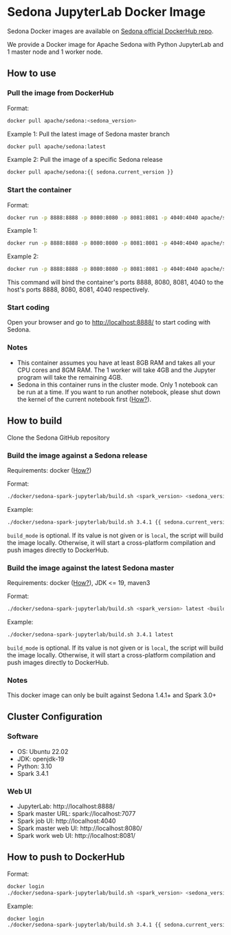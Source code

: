 # Sedona JupyterLab Docker Image

Sedona Docker images are available on [Sedona official DockerHub repo](https://hub.docker.com/r/apache/sedona).

We provide a Docker image for Apache Sedona with Python JupyterLab and 1 master node and 1 worker node.

## How to use

### Pull the image from DockerHub

Format:

```bash
docker pull apache/sedona:<sedona_version>
```

Example 1: Pull the latest image of Sedona master branch

```bash
docker pull apache/sedona:latest
```

Example 2: Pull the image of a specific Sedona release

```bash
docker pull apache/sedona:{{ sedona.current_version }}
```

### Start the container

Format:

```bash
docker run -p 8888:8888 -p 8080:8080 -p 8081:8081 -p 4040:4040 apache/sedona:<sedona_version>
```

Example 1:

```bash
docker run -p 8888:8888 -p 8080:8080 -p 8081:8081 -p 4040:4040 apache/sedona:latest
```

Example 2:

```bash
docker run -p 8888:8888 -p 8080:8080 -p 8081:8081 -p 4040:4040 apache/sedona:{{ sedona.current_version }}
```

This command will bind the container's ports 8888, 8080, 8081, 4040 to the host's ports 8888, 8080, 8081, 4040 respectively.

### Start coding

Open your browser and go to [http://localhost:8888/](http://localhost:8888/) to start coding with Sedona.

### Notes

* This container assumes you have at least 8GB RAM and takes all your CPU cores and 8GM RAM. The 1 worker will take 4GB and the Jupyter program will take the remaining 4GB.
* Sedona in this container runs in the cluster mode. Only 1 notebook can be run at a time. If you want to run another notebook, please shut down the kernel of the current notebook first ([How?](https://jupyterlab.readthedocs.io/en/stable/user/running.html)).

## How to build

Clone the Sedona GitHub repository

### Build the image against a Sedona release

Requirements: docker ([How?](https://docs.docker.com/engine/install/))

Format: 

```bash
./docker/sedona-spark-jupyterlab/build.sh <spark_version> <sedona_version> <build_mode>
```

Example:

```bash
./docker/sedona-spark-jupyterlab/build.sh 3.4.1 {{ sedona.current_version }}
```

`build_mode` is optional. If its value is not given or is `local`, the script will build the image locally. Otherwise, it will start a cross-platform compilation and push images directly to DockerHub.

### Build the image against the latest Sedona master

Requirements: docker ([How?](https://docs.docker.com/engine/install/)), JDK <= 19, maven3

Format:

```bash
./docker/sedona-spark-jupyterlab/build.sh <spark_version> latest <build_mode>
```

Example: 

```bash
./docker/sedona-spark-jupyterlab/build.sh 3.4.1 latest
```

`build_mode` is optional. If its value is not given or is `local`, the script will build the image locally. Otherwise, it will start a cross-platform compilation and push images directly to DockerHub.

### Notes

This docker image can only be built against Sedona 1.4.1+ and Spark 3.0+

## Cluster Configuration

### Software
* OS: Ubuntu 22.02
* JDK: openjdk-19
* Python: 3.10
* Spark 3.4.1

### Web UI
* JupyterLab: http://localhost:8888/
* Spark master URL: spark://localhost:7077
* Spark job UI: http://localhost:4040
* Spark master web UI: http://localhost:8080/
* Spark work web UI: http://localhost:8081/

## How to push to DockerHub

Format:

```bash
docker login
./docker/sedona-spark-jupyterlab/build.sh <spark_version> <sedona_version> release
```

Example:

```bash
docker login
./docker/sedona-spark-jupyterlab/build.sh 3.4.1 {{ sedona.current_version }} release
```
